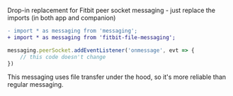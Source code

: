 Drop-in replacement for Fitbit peer socket messaging - just replace the imports (in both app and companion)
```diff
- import * as messaging from 'messaging';
+ import * as messaging from 'fitbit-file-messaging';
```
```js
messaging.peerSocket.addEventListener('onmessage', evt => {
    // this code doesn't change
})
```

This messaging uses file transfer under the hood, so it's more reliable than regular messaging.